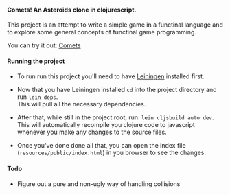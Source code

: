 #### Comets! An Asteroids clone in clojurescript.

This project is an attempt to write a simple game in a functinal language and to explore some general concepts of 
functinal game programming.

You can try it out: [Comets](https://srdja.github.io/Comets)


#### Running the project
- To run run this project you'll need to have [Leiningen](http://leiningen.org) installed first.  

- Now that you have Leiningen installed `cd` into the project directory and run `lein deps`.  
  This will pull all the necessary dependencies.
  
- After that, while still in the project root, run: `lein cljsbuild auto dev`. This will automatically
  recompile you clojure code to javascript whenever you make any changes to the source files.
  
- Once you've done done all that, you can open the index file (`resources/public/index.html`) in you 
  browser to see the changes.

#### Todo

- Figure out a pure and non-ugly way of handling collisions
